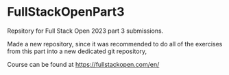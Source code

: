 # FullStackOpenPart3

Repsitory for Full Stack Open 2023 part 3 submissions. 

Made a new repository, since it was recommended to do all of the exercises from this part into a new dedicated git repository,

Course can be found at https://fullstackopen.com/en/
